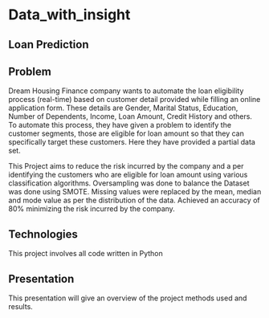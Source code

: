 # Data_with_insight

## Loan Prediction 

## Problem
Dream Housing Finance company wants to automate the loan eligibility process (real-time) based on customer detail provided while filling an online application form. These details are Gender, Marital Status, Education, Number of Dependents, Income, Loan Amount, Credit History and others. To automate this process, they have given a problem to identify the customer segments, those are eligible for loan amount so that they can specifically target these customers. Here they have provided a partial data set.

This Project aims to reduce the risk incurred by the company and a per identifying the customers who are eligible for loan amount        using various classification algorithms.
Oversampling was done to balance the Dataset was done using SMOTE.
Missing values were replaced by the mean, median and mode value as per the distribution of the data.
Achieved an accuracy of 80% minimizing the risk incurred by the company.

## Technologies
This project involves all code written in Python

## Presentation
This presentation will give an overview of the project methods used and results.
